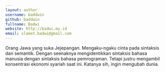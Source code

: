 ```yaml
---
layout: author
username: baddwin
github: baddwin
fullname: Badwi
website: http://badwi.my.id
email: slamet.badwi@gmail.com
---
```


Orang Jawa yang suka Jejepangan. Mengaku-ngaku cinta pada sintaksis dan semantik. Dengan seenaknya mengidentikkan sintaksis bahasa manusia dengan sintaksis bahasa pemrograman. Tetapi justru mengambil konsentrasi ekonomi syariah saat ini. Katanya sih, ingin mengubah dunia.
